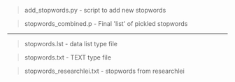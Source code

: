 > add_stopwords.py - script to add new stopwords

> stopwords_combined.p - Final 'list' of pickled stopwords

***

> stopwords.lst - data list type file

> stopwords.txt - TEXT type file 

> stopwords_researchlei.txt - stopwords from researchlei

